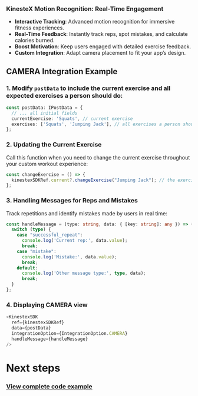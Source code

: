 ### KinesteX Motion Recognition: Real-Time Engagement

- **Interactive Tracking**: Advanced motion recognition for immersive fitness experiences.  
- **Real-Time Feedback**: Instantly track reps, spot mistakes, and calculate calories burned.  
- **Boost Motivation**: Keep users engaged with detailed exercise feedback.  
- **Custom Integration**: Adapt camera placement to fit your app’s design.  

## **CAMERA Integration Example**

### 1. Modify `postData` to include the current exercise and all expected exercises a person should do:

```typescript
const postData: IPostData = {
  // ... all initial fields
  currentExercise: 'Squats', // current exercise
  exercises: ['Squats', 'Jumping Jack'], // all exercises a person should do. We will preload them for future usage
};
```

### **2. Updating the Current Exercise**
Call this function when you need to change the current exercise throughout your custom workout experience:

```typescript
const changeExercise = () => {
  kinestexSDKRef.current?.changeExercise("Jumping Jack"); // the exercise has to be from the list of exercises provided in postData otherwise it will not load
};
```

### **3. Handling Messages for Reps and Mistakes**
Track repetitions and identify mistakes made by users in real time:

```typescript
const handleMessage = (type: string, data: { [key: string]: any }) => {
  switch (type) {
    case "successful_repeat":
      console.log('Current rep:', data.value);
      break;
    case "mistake":
      console.log('Mistake:', data.value);
      break;
    default:
      console.log('Other message type:', type, data);
      break;
  }
};
```

### **4. Displaying CAMERA view**

```typescript
<KinestexSDK 
  ref={kinestexSDKRef}
  data={postData} 
  integrationOption={IntegrationOption.CAMERA}
  handleMessage={handleMessage} 
/>
```

# Next steps
### [View complete code example](../../examples/motion-analysis.md)